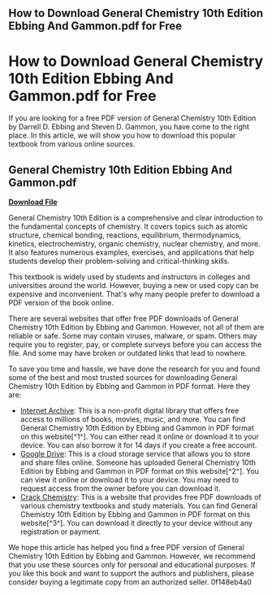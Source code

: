 ## How to Download General Chemistry 10th Edition Ebbing And Gammon.pdf for Free

  
# How to Download General Chemistry 10th Edition Ebbing And Gammon.pdf for Free
 
If you are looking for a free PDF version of General Chemistry 10th Edition by Darrell D. Ebbing and Steven D. Gammon, you have come to the right place. In this article, we will show you how to download this popular textbook from various online sources.
 
## General Chemistry 10th Edition Ebbing And Gammon.pdf


[**Download File**](https://lomasmavi.blogspot.com/?c=2tLSf4)

 
General Chemistry 10th Edition is a comprehensive and clear introduction to the fundamental concepts of chemistry. It covers topics such as atomic structure, chemical bonding, reactions, equilibrium, thermodynamics, kinetics, electrochemistry, organic chemistry, nuclear chemistry, and more. It also features numerous examples, exercises, and applications that help students develop their problem-solving and critical-thinking skills.
 
This textbook is widely used by students and instructors in colleges and universities around the world. However, buying a new or used copy can be expensive and inconvenient. That's why many people prefer to download a PDF version of the book online.
 
There are several websites that offer free PDF downloads of General Chemistry 10th Edition by Ebbing and Gammon. However, not all of them are reliable or safe. Some may contain viruses, malware, or spam. Others may require you to register, pay, or complete surveys before you can access the file. And some may have broken or outdated links that lead to nowhere.
 
To save you time and hassle, we have done the research for you and found some of the best and most trusted sources for downloading General Chemistry 10th Edition by Ebbing and Gammon in PDF format. Here they are:
 
- [Internet Archive](https://archive.org/details/generalchemistr000darr): This is a non-profit digital library that offers free access to millions of books, movies, music, and more. You can find General Chemistry 10th Edition by Ebbing and Gammon in PDF format on this website[^1^]. You can either read it online or download it to your device. You can also borrow it for 14 days if you create a free account.
- [Google Drive](https://drive.google.com/a/upr.edu/file/d/0B9_VWIIabqmcbW9QckdZNnZtTVU/view?usp=drive_web): This is a cloud storage service that allows you to store and share files online. Someone has uploaded General Chemistry 10th Edition by Ebbing and Gammon in PDF format on this website[^2^]. You can view it online or download it to your device. You may need to request access from the owner before you can download it.
- [Crack Chemistry](https://www.crackchemistry.in/general-chemistry-11th-edition-ebbing-and-gammon-pdf/): This is a website that provides free PDF downloads of various chemistry textbooks and study materials. You can find General Chemistry 10th Edition by Ebbing and Gammon in PDF format on this website[^3^]. You can download it directly to your device without any registration or payment.

We hope this article has helped you find a free PDF version of General Chemistry 10th Edition by Ebbing and Gammon. However, we recommend that you use these sources only for personal and educational purposes. If you like this book and want to support the authors and publishers, please consider buying a legitimate copy from an authorized seller.
 0f148eb4a0
